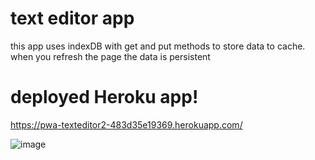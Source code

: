 # text editor app
this app uses indexDB with get and put methods to store data to cache.
when you refresh the page the data is persistent

# deployed Heroku app!
https://pwa-texteditor2-483d35e19369.herokuapp.com/

![image](https://github.com/muddabirm/pwa-file-editor/assets/33209109/4aa420e4-2fae-4af3-ab70-2fac705336fd)
